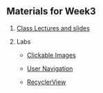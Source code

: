 ## Materials for Week3

1. [Class Lectures and slides](http://codelab101.glitch.me)

2. Labs
	- [Clickable Images](https://codelabs.developers.google.com/codelabs/android-training-clickable-images/index.html?index=..%2F..android-training#0) 	

	- [User Navigation](https://codelabs.developers.google.com/codelabs/android-training-provide-user-navigation/#0)

	- [RecyclerView](https://codelabs.developers.google.com/codelabs/android-training-create-recycler-view/#0)
